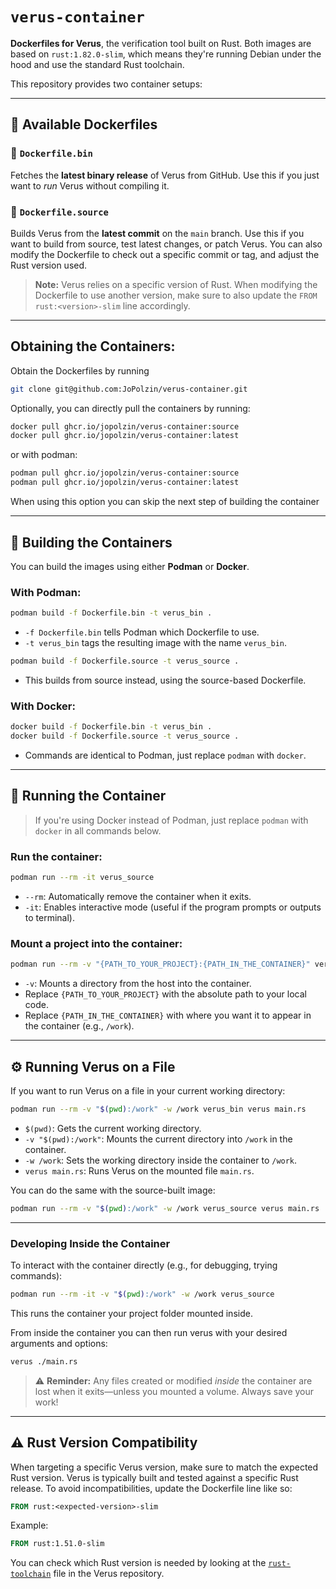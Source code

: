 # `verus-container`

**Dockerfiles for Verus**, the verification tool built on Rust.
Both images are based on `rust:1.82.0-slim`, which means they're running Debian under the hood and use the standard Rust toolchain.

This repository provides two container setups:

---

## 🐳 Available Dockerfiles

### 🔹 `Dockerfile.bin`

Fetches the **latest binary release** of Verus from GitHub.
Use this if you just want to *run* Verus without compiling it.

### 🔹 `Dockerfile.source`

Builds Verus from the **latest commit** on the `main` branch.
Use this if you want to build from source, test latest changes, or patch Verus.
You can also modify the Dockerfile to check out a specific commit or tag, and adjust the Rust version used.

> **Note:** Verus relies on a specific version of Rust. When modifying the Dockerfile to use another version, make sure to also update the `FROM rust:<version>-slim` line accordingly.
---
## Obtaining the Containers:
Obtain the Dockerfiles by running 
```bash
git clone git@github.com:JoPolzin/verus-container.git
```
Optionally, you can directly pull the containers by running: 
```bash
docker pull ghcr.io/jopolzin/verus-container:source
docker pull ghcr.io/jopolzin/verus-container:latest
```
or with podman:
```bash
podman pull ghcr.io/jopolzin/verus-container:source
podman pull ghcr.io/jopolzin/verus-container:latest
```
When using this option you can skip the next step of building the container

---

## 🧪 Building the Containers

You can build the images using either **Podman** or **Docker**.

### With **Podman**:

```bash
podman build -f Dockerfile.bin -t verus_bin .
```

* `-f Dockerfile.bin` tells Podman which Dockerfile to use.
* `-t verus_bin` tags the resulting image with the name `verus_bin`.

```bash
podman build -f Dockerfile.source -t verus_source .
```

* This builds from source instead, using the source-based Dockerfile.

### With **Docker**:

```bash
docker build -f Dockerfile.bin -t verus_bin .
docker build -f Dockerfile.source -t verus_source .
```

* Commands are identical to Podman, just replace `podman` with `docker`.

---

## 🚀 Running the Container

> If you're using Docker instead of Podman, just replace `podman` with `docker` in all commands below.

### Run the container:

```bash
podman run --rm -it verus_source
```

* `--rm`: Automatically remove the container when it exits.
* `-it`: Enables interactive mode (useful if the program prompts or outputs to terminal).

### Mount a project into the container:

```bash
podman run --rm -v "{PATH_TO_YOUR_PROJECT}:{PATH_IN_THE_CONTAINER}" verus_source
```

* `-v`: Mounts a directory from the host into the container.
* Replace `{PATH_TO_YOUR_PROJECT}` with the absolute path to your local code.
* Replace `{PATH_IN_THE_CONTAINER}` with where you want it to appear in the container (e.g., `/work`).

---

## ⚙️ Running Verus on a File

If you want to run Verus on a file in your current working directory:

```bash
podman run --rm -v "$(pwd):/work" -w /work verus_bin verus main.rs
```

* `$(pwd)`: Gets the current working directory.
* `-v "$(pwd):/work"`: Mounts the current directory into `/work` in the container.
* `-w /work`: Sets the working directory inside the container to `/work`.
* `verus main.rs`: Runs Verus on the mounted file `main.rs`.

You can do the same with the source-built image:

```bash
podman run --rm -v "$(pwd):/work" -w /work verus_source verus main.rs
```

---

### Developing Inside the Container

To interact with the container directly (e.g., for debugging, trying commands):

```bash
podman run --rm -it -v "$(pwd):/work" -w /work verus_source
```

This runs the container your project folder mounted inside.

From inside the container you can then run verus with your desired arguments and options:
```bash
verus ./main.rs
```

> ⚠️ **Reminder:** Any files created or modified *inside* the container are lost when it exits—unless you mounted a volume. Always save your work!

---

## ⚠️ Rust Version Compatibility

When targeting a specific Verus version, make sure to match the expected Rust version.
Verus is typically built and tested against a specific Rust release. To avoid incompatibilities, update the Dockerfile line like so:

```Dockerfile
FROM rust:<expected-version>-slim
```

Example:

```Dockerfile
FROM rust:1.51.0-slim
```

You can check which Rust version is needed by looking at the [`rust-toolchain`](https://github.com/verus-lang/verus/blob/main/rust-toolchain) file in the Verus repository.

